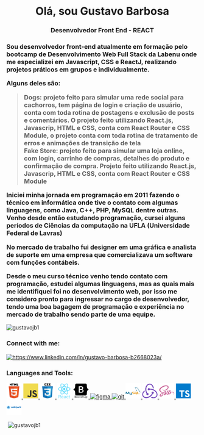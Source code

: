<h1 align="center">Olá, sou Gustavo Barbosa</h1>
<h3 align="center">Desenvolvedor Front End - REACT</h3>
<h3 align="left">Sou desenvolvedor front-end atualmente em formação pelo bootcamp de Desenvolvimento Web Full Stack da Labenu onde me especializei em Javascript, CSS e ReactJ, realizando projetos práticos em grupos e individualmente.<br />
 
Alguns deles são:
>Dogs: projeto feito para simular uma rede social para cachorros, tem página de login e criação de usuário, conta com toda rotina de postagens e exclusão de posts e comentários. O projeto feito utilizando React.js, Javascrip, HTML e CSS, conta com React Router e CSS Module, o projeto conta com toda rotina de tratamento de erros e animações de transição de tela<br />
>Fake Store: projeto feito para simular uma loja online, com login, carrinho de compras, detalhes do produto e confirmação de compra. Projeto feito utilizando React.js, Javascrip, HTML e CSS, conta com React Router e CSS Module

Iniciei minha jornada em programação em 2011 fazendo o técnico em informática onde tive o contato com algumas linguagens, como Java, C++, PHP, MySQL dentre outras. Venho desde então estudando programação, cursei alguns períodos de Ciências da computação na UFLA (Universidade Federal de Lavras)

No mercado de trabalho fui designer em uma gráfica e analista de suporte em uma empresa que comercializava um software com funções contábeis.

Desde o meu curso técnico venho tendo contato com programação, estudei algumas linguagens, mas as quais mais me identifiquei foi no desenvolvimento web, por isso me considero pronto para ingressar no cargo de desenvolvedor, tendo uma boa bagagem de programação e experiência no mercado de trabalho sendo parte de uma equipe.</h3>

<p align="left"> <img src="https://komarev.com/ghpvc/?username=gustavojb1&label=Profile%20views&color=0e75b6&style=flat" alt="gustavojb1" /> </p>

<h3 align="left">Connect with me:</h3>
<p align="left">
<a href="https://linkedin.com/in/https://www.linkedin.com/in/gustavo-barbosa-b2668023a/" target="blank"><img align="center" src="https://raw.githubusercontent.com/rahuldkjain/github-profile-readme-generator/master/src/images/icons/Social/linked-in-alt.svg" alt="https://www.linkedin.com/in/gustavo-barbosa-b2668023a/" height="30" width="40" /></a>

</p>

<h3 align="left">Languages and Tools:</h3>
<p align="left"> 
<a href="https://www.w3.org/html/" target="_blank" rel="noreferrer"> <img src="https://raw.githubusercontent.com/devicons/devicon/master/icons/html5/html5-original-wordmark.svg" alt="html5" width="40" height="40"/> </a>
<a href="https://developer.mozilla.org/en-US/docs/Web/JavaScript" target="_blank" rel="noreferrer"> <img src="https://raw.githubusercontent.com/devicons/devicon/master/icons/javascript/javascript-original.svg" alt="javascript" width="40" height="40"/> </a>
<a href="https://www.w3schools.com/css/" target="_blank" rel="noreferrer"> <img src="https://raw.githubusercontent.com/devicons/devicon/master/icons/css3/css3-original-wordmark.svg" alt="css3" width="40" height="40"/> </a>
 <a href="https://reactjs.org/" target="_blank" rel="noreferrer"> <img src="https://raw.githubusercontent.com/devicons/devicon/master/icons/react/react-original-wordmark.svg" alt="react" width="40" height="40"/> </a>
 <a href="https://getbootstrap.com" target="_blank" rel="noreferrer"> <img src="https://raw.githubusercontent.com/devicons/devicon/master/icons/bootstrap/bootstrap-plain-wordmark.svg" alt="bootstrap" width="40" height="40"/> </a> 
 <a href="https://www.figma.com/" target="_blank" rel="noreferrer"> <img src="https://www.vectorlogo.zone/logos/figma/figma-icon.svg" alt="figma" width="40" height="40"/> </a>
 <a href="https://git-scm.com/" target="_blank" rel="noreferrer"> <img src="https://www.vectorlogo.zone/logos/git-scm/git-scm-icon.svg" alt="git" width="40" height="40"/> </a> 
 <a href="https://www.mysql.com/" target="_blank" rel="noreferrer"> <img src="https://raw.githubusercontent.com/devicons/devicon/master/icons/mysql/mysql-original-wordmark.svg" alt="mysql" width="40" height="40"/> </a>
<a href="https://redux.js.org" target="_blank" rel="noreferrer"> <img src="https://raw.githubusercontent.com/devicons/devicon/master/icons/redux/redux-original.svg" alt="redux" width="40" height="40"/> </a>
<a href="https://sass-lang.com" target="_blank" rel="noreferrer"> <img src="https://raw.githubusercontent.com/devicons/devicon/master/icons/sass/sass-original.svg" alt="sass" width="40" height="40"/> </a>
<a href="https://www.typescriptlang.org/" target="_blank" rel="noreferrer"> <img src="https://raw.githubusercontent.com/devicons/devicon/master/icons/typescript/typescript-original.svg" alt="typescript" width="40" height="40"/> </a>
<a href="https://webpack.js.org" target="_blank" rel="noreferrer"> <img src="https://raw.githubusercontent.com/devicons/devicon/d00d0969292a6569d45b06d3f350f463a0107b0d/icons/webpack/webpack-original-wordmark.svg" alt="webpack" width="40" height="40"/> </a>

 </p>



<p>&nbsp;<img align="center" src="https://github-readme-stats.vercel.app/api?username=gustavojb1&show_icons=true&locale=en" alt="gustavojb1" /></p>
